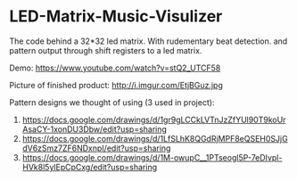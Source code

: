 LED-Matrix-Music-Visulizer
==========================

The code behind a 32*32 led matrix. With rudementary beat detection. and pattern output through shift registers to a led matrix.

Demo: https://www.youtube.com/watch?v=stQ2_UTCF58

Picture of finished product: http://i.imgur.com/EtjBGuz.jpg

Pattern designs we thought of using (3 used in project):

1. https://docs.google.com/drawings/d/1gr9gLCCkLVTnJzZfYUl90T9koUrAsaCY-1xonDU3Dbw/edit?usp=sharing
2. https://docs.google.com/drawings/d/1LfSLhK8QGdRjMPF8eQSEH0SJjGdV6zSmz7ZF6NDxnpI/edit?usp=sharing
3. https://docs.google.com/drawings/d/1M-owupC__1PTseogl5P-7eDIvpl-HVk8l5ylEpCpCxg/edit?usp=sharing

